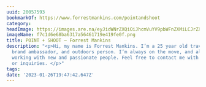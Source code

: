 ```yaml
---
uuid: 20057593
bookmarkOf: https://www.forrestmankins.com/pointandshoot
category:
headImage: https://images.are.na/eyJidWNrZXQiOiJhcmVuYV9pbWFnZXMiLCJrZXkiOiIyMDA1NzU5My9vcmlnaW5hbF9mN2MxZDZlNjhiYTYzMTdhNTY0NjE3MTllNDE5ZmUwZi5wbmciLCJlZGl0cyI6eyJyZXNpemUiOnsid2lkdGgiOjEyMDAsImhlaWdodCI6MTIwMCwiZml0IjoiaW5zaWRlIiwid2l0aG91dEVubGFyZ2VtZW50Ijp0cnVlfSwid2VicCI6eyJxdWFsaXR5Ijo5MH0sImpwZWciOnsicXVhbGl0eSI6OTB9LCJyb3RhdGUiOm51bGx9fQ==?bc=0
imageName: f7c1d6e68ba6317a56461719e419fe0f.png
title: POINT + SHOOT — Forrest Mankins
description: "<p>Hi, my name is Forrest Mankins. I’m a 25 year old traveling photographer,
  brand ambassador, and outdoors person. I’m always on the move, and always open to
  working with new and passionate people. Feel free to contact me with any questions
  or inquiries. </p>"
tags:
date: '2023-01-26T19:47:42.647Z'
---
```

